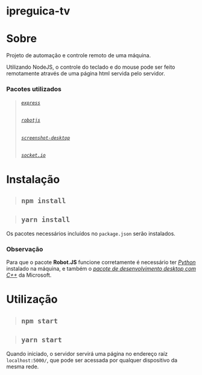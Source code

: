 # ipreguica-tv

# Sobre

Projeto de automação e controle remoto de uma máquina.

Utilizando NodeJS, o controle do teclado e do mouse pode ser feito remotamente através de uma página html servida pelo servidor.

### Pacotes utilizados
> ###### [`express`](https://www.npmjs.com/package/express, "express")
> ###### [`robotjs`](https://www.npmjs.com/package/robotjs, "robotjs")
> ###### [`screenshot-desktop`](https://www.npmjs.com/package/screenshot-desktop, "screenshot-desktop")
> ###### [`socket.io`](https://www.npmjs.com/package/socket.io, "socket.io")

# Instalação
> ## `npm install`

> ## `yarn install`

Os pacotes necessários incluídos no `package.json` serão instalados.

### Observação

Para que o pacote **Robot.JS** funcione corretamente é necessário ter _[Python](https://www.python.org/, "python.org")_ instalado na máquina, e também o _[pacote de desenvolvimento desktop com C++](https://visualstudio.microsoft.com/vs/features/cplusplus/, "visualstudio.microsoft.com/vs/features/cplusplus/")_ da Microsoft.

# Utilização
> ## `npm start`

> ## `yarn start`

Quando iniciado, o servidor servirá uma página no endereço raíz `localhost:5000/`, que pode ser acessada por qualquer dispositivo da mesma rede.